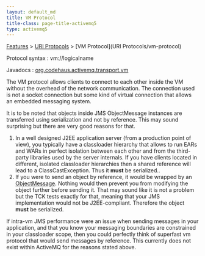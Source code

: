 ```yaml
---
layout: default_md
title: VM Protocol 
title-class: page-title-activemq5
type: activemq5
---
```


[Features](features) > [URI Protocols](uri-Connectivity/protocols) > [VM Protocol](URI Protocols/vm-protocol)


Protocol syntax : vm://logicalname

Javadocs : [org.codehaus.activemq.transport.vm](http://activemq.codehaus.org/maven/apidocs/org/codehaus/activemq/transport/vm/package-frame.html)

The VM protocol allows clients to connect to each other inside the VM without the overhead of the network communication. The connection used is not a socket connection but some kind of virtual connection that allows an embedded messaging system.

It is to be noted that objects inside JMS ObjectMessage instances are transferred using serialization and not by reference. This may sound surprising but there are very good reasons for that.

1.  In a well designed J2EE application server (from a production point of view), you typically have a classloader hierarchy that allows to run EARs and WARs in perfect isolation between each other and from the third-party libraries used by the server internals. If you have clients located in different, isolated classloader hierarchies then a shared reference will lead to a ClassCastException. Thus it **must** be serialized..
2.  If you were to send an object by reference, it would be wrapped by an [ObjectMessage](http://java.sun.com/j2ee/1.4/docs/api/javax/jms/ObjectMessage.html). Nothing would then prevent you from modifying the object further before sending it. That may sound like it is not a problem but the TCK tests exactly for that, meaning that your JMS implementation would not be J2EE-compliant. Therefore the object **must** be serialized.

If intra-vm JMS performance were an issue when sending messages in your application, and that you know your messaging boundaries are constrained in your classloader scope, then you could perfectly think of superfast vm protocol that would send messages by reference. This currently does not exist within ActiveMQ for the reasons stated above.

